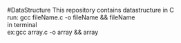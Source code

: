 #DataStructure
This repository contains datastructure in C</br>
run: gcc fileName.c -o fileName && fileName </br>
in terminal</br>
ex:gcc array.c -o array && array</br>